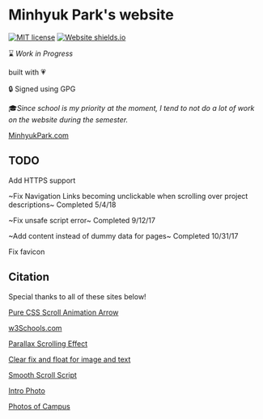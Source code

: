 # Minhyuk Park's website
[![MIT license](https://img.shields.io/badge/License-MIT-blue.svg)](https://lbesson.mit-license.org/)
[![Website shields.io](https://img.shields.io/website-up-down-green-red/http/shields.io.svg)](http://MinhyukPark.com)

:hourglass: *Work in Progress*

built with :heartpulse:

:lock: Signed using GPG

:mortar_board:*Since school is my priority at the moment, I tend to not do a lot of work on the website during the semester.*

[MinhyukPark.com](https://minhyukpark.com "Minhyuk Park's Website")
## TODO

Add HTTPS support

~Fix Navigation Links becoming unclickable when scrolling over project descriptions~ Completed 5/4/18

~Fix unsafe script error~ Completed 9/12/17

~Add content instead of dummy data for pages~ Completed 10/31/17

Fix favicon

## Citation
Special thanks to all of these sites below!

[Pure CSS Scroll Animation Arrow](https://codepen.io/JakubHonisek/pen/qjpeeO "css arrow")

[w3Schools.com](https://www.w3schools.com/cssrefl "css reference")

[Parallax Scrolling Effect](https://1stwebdesigner.com/parallax-scrolling-tutorial/ "1stWebdesigner tutorial")

[Clear fix and float for image and text](http://nicolasgallagher.com/micro-clearfix-hack/ "Nicholas Gallagher hack")

[Smooth Scroll Script](https://www.w3schools.com/jquery/tryit.asp?filename=tryjquery_eff_animate_smoothscroll "w3schools tutorial")

[Intro Photo](http://www.freepik.com/free-photos-vectors/background "Background image created by Tirachard - Freepik.com")

[Photos of Campus](https://admissions.illinois.edu/Visit/Photo-Tour/index "Photo Tour of Illinois Campus")



